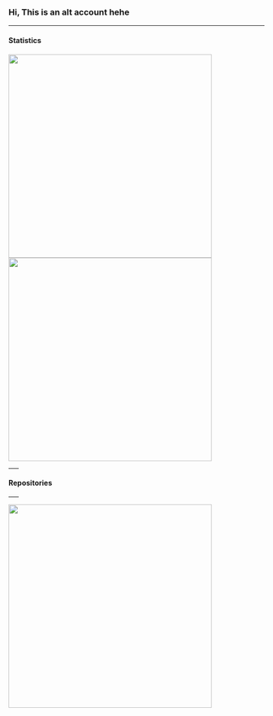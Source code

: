 <h3>Hi, This is an alt account hehe</h3>
<hr>
<h4>Statistics</h4>
<img width="400px" src="https://github-readme-stats.vercel.app/api?username=GarudaFX&show_icons=true&theme=noctis_minimus"><br>
<img width="400px" src="https://github-readme-stats.vercel.app/api/top-langs/?username=GarudaFX&layout=compact&theme=noctis_minimus">
<hr width="20px"><h4>Repositories</h4><hr width="20px">
<img width="400px" src="https://github-readme-stats.vercel.app/api/pin/?username=GarudaFX&repo=js-notes&theme=noctis_minimus">
